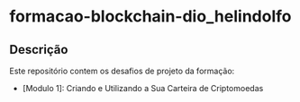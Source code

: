 # formacao-blockchain-dio_helindolfo
## Descrição
Este repositório contem os desafios de projeto da formação:
- [Modulo 1]: Criando e Utilizando a Sua Carteira de Criptomoedas
